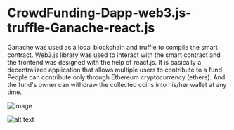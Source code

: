 # CrowdFunding-Dapp-web3.js-truffle-Ganache-react.js

Ganache was used as a local blockchain and truffle to compile the smart contract. Web3.js library was used to interact with the smart contract and the frontend was designed with the help of react.js. It is basically a decentralized application that allows multiple users to contribute to a fund. People can contribute only through Ethereum cryptocurrency (ethers). And the fund's owner can withdraw the collected coins into his/her wallet at any time.

![image](https://lh3.googleusercontent.com/TIDrk3BWbhzCdFYWc9lRi2kdhs5NWu7PbXEROcMQRPT02peOuvZksBs2z5Vjx1EcNOtylO5TNYSDm6l8I376JbO4v0TRSb2ri15vgqhGUi8LGNfZknxYYWMfOyeVvr5kSKHCapPY3kynMQjfG_sXjiA6sx_c0u0pD-PrurLKDkugLMIdE4HMYHj_OKxyyx9I7LnURVOHHdiWYU5CpCc5yYyfcGhhHqyF9o_5T21LtP3YSMo3WmGM53JRO8rCnCvcReFR-7UcSQxklVLOuW7AeJ_oHhD7YCGmvDeTHBKEzbxB5C6yyOql-qna4VpO3PXUGonlUMfmTtZJdJBwWQ3r-QyUf1he74-ViAAprvxwPodlezjgOjVSy96US-o8dO3hoCD4Yxbu-fQzERrv9cCBPvLHgqdejfARfITAOocHx2awjvyvMfnWpOLLHyq6UES5bEIW-fT-CT-PbAbo3joxU6MUiY0I5NSGlDQ1bwt_ElHaA3wMYRIxBe6Bt3fatiJUyaoZt2xxwtB7FNz06RVIqH-26X9_LETJtWzhKnQ7nIQ21QsLXXn6qcPggcToeU7X_Zx5CgcBnpDI-ei8fHBY8C-Yv4ykoZENYnwg9h7FCQiqZ7A-EvcsCq2xENOAU3Dzzs2Cooss9_I7CN-WKj0RsT8RuXf0VnUt38s8xdsrkqRvbOmc_H-HZg6jHhrVzIe8Y0LFS_-hyAy8F9Mmr52Tb6M_FdM3bXoawRvVtGHis_lZ_4BQDya-g2418AKYlGB1Ke0LzIiZ-U1W1GxKuZElZro9Tm6NeLPkZzkjPgmFvgteoXLzMxRhZZqjM9wcgRMGIADqgg=s250-k-rw-no)

![alt text](https://github.com/[M-hassan-ch]/[CrowdFunding-Dapp-web3.js-truffle-Ganache-react.js]/blob/[master]/prototype.jpeg?raw=true)
